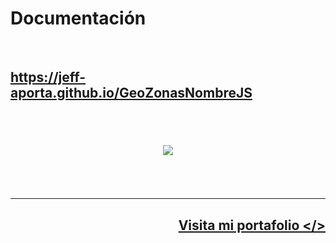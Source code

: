<h1>
    Documentación
</h1>
<br/>
<h2>
    <a 
        href="https://jeff-aporta.github.io/GeoZonasNombreJS" 
        target="_blank"
    >
        https://jeff-aporta.github.io/GeoZonasNombreJS
        <br/><br/><br/>
        <p align="center">
            <img 
                src="https://jeff-aporta.github.io/GeoZonasNombreJS/src/img/logo.jpeg" 
            />
        </p>
    </a>
</h2>
<br/><br/><hr>
<h2 align="right">
    <a 
        href="https://jeff-aporta.github.io/portafolio" 
        target="_blank"
    >
        Visita mi portafolio &lt;/&gt;
    </a>
    <br><br>
</h2>
